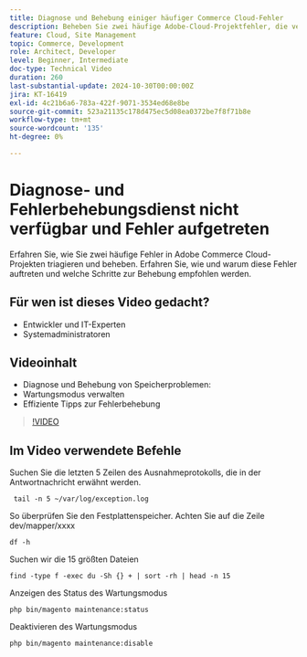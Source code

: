 ```yaml
---
title: Diagnose und Behebung einiger häufiger Commerce Cloud-Fehler
description: Beheben Sie zwei häufige Adobe-Cloud-Projektfehler, die verhindern, dass die Site geladen wird.
feature: Cloud, Site Management
topic: Commerce, Development
role: Architect, Developer
level: Beginner, Intermediate
doc-type: Technical Video
duration: 260
last-substantial-update: 2024-10-30T00:00:00Z
jira: KT-16419
exl-id: 4c21b6a6-783a-422f-9071-3534ed68e8be
source-git-commit: 523a21135c178d475ec5d08ea0372be7f8f71b8e
workflow-type: tm+mt
source-wordcount: '135'
ht-degree: 0%

---
```


# Diagnose- und Fehlerbehebungsdienst nicht verfügbar und Fehler aufgetreten

Erfahren Sie, wie Sie zwei häufige Fehler in Adobe Commerce Cloud-Projekten triagieren und beheben.  Erfahren Sie, wie und warum diese Fehler auftreten und welche Schritte zur Behebung empfohlen werden.

## Für wen ist dieses Video gedacht?

- Entwickler und IT-Experten
- Systemadministratoren

## Videoinhalt

- Diagnose und Behebung von Speicherproblemen:
- Wartungsmodus verwalten
- Effiziente Tipps zur Fehlerbehebung

>[!VIDEO](https://video.tv.adobe.com/v/3435766?learn=on)


## Im Video verwendete Befehle

Suchen Sie die letzten 5 Zeilen des Ausnahmeprotokolls, die in der Antwortnachricht erwähnt werden.

```SHELL
 tail -n 5 ~/var/log/exception.log
```

So überprüfen Sie den Festplattenspeicher. Achten Sie auf die Zeile dev/mapper/xxxx

```SHELL
df -h
```

Suchen wir die 15 größten Dateien

```SHELL
find -type f -exec du -Sh {} + | sort -rh | head -n 15
```

Anzeigen des Status des Wartungsmodus

```SHELL
php bin/magento maintenance:status
```

Deaktivieren des Wartungsmodus

```SHELL
php bin/magento maintenance:disable 
```
